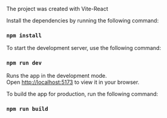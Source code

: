 The project was created with Vite-React

Install the dependencies by running the following command:

### `npm install`

To start the development server, use the following command:

### `npm run dev`

Runs the app in the development mode.\
Open [http://localhost:5173](http://localhost:5173) to view it in
your browser.

To build the app for production, run the following command:

### `npm run build`
